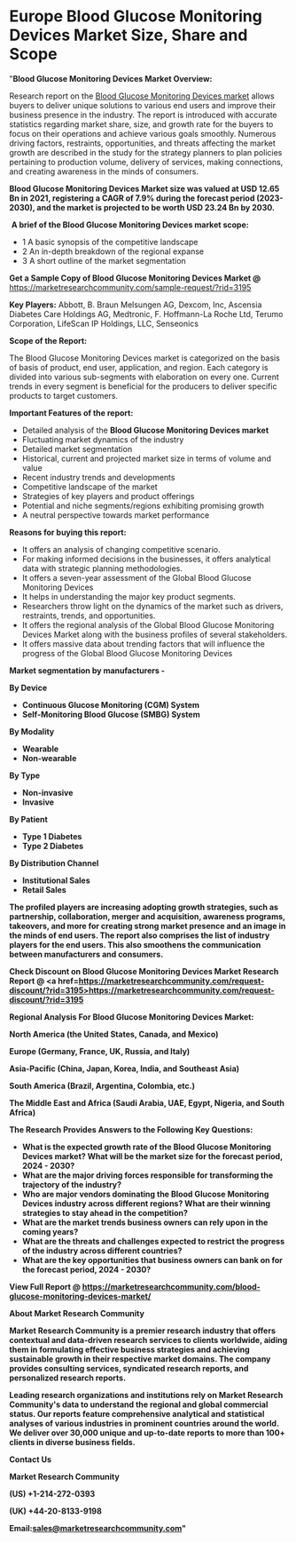 # Europe Blood Glucose Monitoring Devices Market Size, Share and Scope
"<strong>Blood Glucose Monitoring Devices Market Overview:</strong>

Research report on the <a href=https://marketresearchcommunity.com/blood-glucose-monitoring-devices-market/>Blood Glucose Monitoring Devices market</a> allows buyers to deliver unique solutions to various end users and improve their business presence in the industry. The report is introduced with accurate statistics regarding market share, size, and growth rate for the buyers to focus on their operations and achieve various goals smoothly. Numerous driving factors, restraints, opportunities, and threats affecting the market growth are described in the study for the strategy planners to plan policies pertaining to production volume, delivery of services, making connections, and creating awareness in the minds of consumers.

<strong>Blood Glucose Monitoring Devices Market size was valued at USD 12.65 Bn in 2021, registering a CAGR of 7.9% during the forecast period (2023-2030), and the market is projected to be worth USD 23.24 Bn by 2030.</strong>

 <Strong>A brief of the Blood Glucose Monitoring Devices market scope:</Strong>
<ul>
 <li>1  A basic synopsis of the competitive landscape</li>
 <li>2  An in-depth breakdown of the regional expanse</li>
 <li>3  A short outline of the market segmentation</li>
</ul>
<strong>Get a Sample Copy of Blood Glucose Monitoring Devices Market @ </b></strong><a href=https://marketresearchcommunity.com/sample-request/?rid=3195><u>https://marketresearchcommunity.com/sample-request/?rid=3195</u></a>

<strong>Key Players:</strong> 
Abbott, B. Braun Melsungen AG, Dexcom, Inc, Ascensia Diabetes Care Holdings AG, Medtronic, F. Hoffmann-La Roche Ltd, Terumo Corporation, LifeScan IP Holdings, LLC, Senseonics

<strong>Scope of the Report:</strong>

The Blood Glucose Monitoring Devices market is categorized on the basis of basis of product, end user, application, and region. Each category is divided into various sub-segments with elaboration on every one. Current trends in every segment is beneficial for the producers to deliver specific products to target customers.

<strong><b>Important Features of the report:</b></strong>
<ul>
  <li>Detailed analysis of the <strong><b>Blood Glucose Monitoring Devices </b></strong><strong><b>market</b></strong></li>
  <li>Fluctuating market dynamics of the industry</li>
  <li>Detailed market segmentation</li>
  <li>Historical, current and projected market size in terms of volume and value</li>
  <li>Recent industry trends and developments</li>
  <li>Competitive landscape of the market</li>
  <li>Strategies of key players and product offerings</li>
  <li>Potential and niche segments/regions exhibiting promising growth</li>
  <li>A neutral perspective towards market performance</li>
</ul>
<strong><b>Reasons for buying this report:</b></strong>
<ul>
  <li>It offers an analysis of changing competitive scenario.</li>
  <li>For making informed decisions in the businesses, it offers analytical data with strategic planning methodologies.</li>
  <li>It offers a seven-year assessment of the Global Blood Glucose Monitoring Devices</li>
  <li>It helps in understanding the major key product segments.</li>
  <li>Researchers throw light on the dynamics of the market such as drivers, restraints, trends, and opportunities.</li>
  <li>It offers the regional analysis of the Global Blood Glucose Monitoring Devices Market along with the business profiles of several stakeholders.</li>
  <li>It offers massive data about trending factors that will influence the progress of the Global Blood Glucose Monitoring Devices</li>
</ul>

<strong>Market segmentation by manufacturers -</strong>


<strong><strong>By Device</strong></h4>
<ul>
 	<li>Continuous Glucose Monitoring (CGM) System</li>
 	<li>Self-Monitoring Blood Glucose (SMBG) System</li>
</ul>
<strong><strong>By Modality</strong></h4>
<ul>
 	<li>Wearable</li>
 	<li>Non-wearable</li>
</ul>
<strong><strong>By Type</strong></h4>
<ul>
 	<li>Non-invasive</li>
 	<li>Invasive</li>
</ul>
<strong><strong>By Patient</strong></h4>
<ul>
 	<li>Type 1 Diabetes</li>
 	<li>Type 2 Diabetes</li>
</ul>
<strong><strong>By Distribution Channel</strong></h4>
<ul>
 	<li>Institutional Sales</li>
 	<li>Retail Sales</li>
</ul>

The profiled players are increasing adopting growth strategies, such as partnership, collaboration, merger and acquisition, awareness programs, takeovers, and more for creating strong market presence and an image in the minds of end users. The report also comprises the list of industry players for the end users. This also smoothens the communication between manufacturers and consumers.

<strong><b>Check Discount on Blood Glucose Monitoring Devices Market Research Report @ </b></strong><a href=https://marketresearchcommunity.com/request-discount/?rid=3195><u>https://marketresearchcommunity.com/request-discount/?rid=3195</u></a>

<strong>Regional Analysis For Blood Glucose Monitoring Devices Market:</strong>

<strong>North America</strong> (the United States, Canada, and Mexico)

<strong>Europe</strong> (Germany, France, UK, Russia, and Italy)

<strong>Asia-Pacific</strong> (China, Japan, Korea, India, and Southeast Asia)

<strong>South America</strong> (Brazil, Argentina, Colombia, etc.)

<strong>The Middle East and Africa</strong> (Saudi Arabia, UAE, Egypt, Nigeria, and South Africa)

<strong>The Research Provides Answers to the Following Key Questions:</strong>
<ul>
 	<li>What is the expected growth rate of the Blood Glucose Monitoring Devices market? What will be the market size for the forecast period, 2024 - 2030?</li>
 	<li>What are the major driving forces responsible for transforming the trajectory of the industry?</li>
 	<li>Who are major vendors dominating the Blood Glucose Monitoring Devices industry across different regions? What are their winning strategies to stay ahead in the competition?</li>
 	<li>What are the market trends business owners can rely upon in the coming years?</li>
 	<li>What are the threats and challenges expected to restrict the progress of the industry across different countries?</li>
 	<li>What are the key opportunities that business owners can bank on for the forecast period, 2024 - 2030?</li>
</ul>

<strong>View Full Report @</strong> <a href=https://marketresearchcommunity.com/blood-glucose-monitoring-devices-market/>https://marketresearchcommunity.com/blood-glucose-monitoring-devices-market/</a>

<strong>About Market Research Community</strong>

Market Research Community is a premier research industry that offers contextual and data-driven research services to clients worldwide, aiding them in formulating effective business strategies and achieving sustainable growth in their respective market domains. The company provides consulting services, syndicated research reports, and personalized research reports.

Leading research organizations and institutions rely on Market Research Community's data to understand the regional and global commercial status. Our reports feature comprehensive analytical and statistical analyses of various industries in prominent countries around the world. We deliver over 30,000 unique and up-to-date reports to more than 100+ clients in diverse business fields.

<strong>Contact Us</strong>

<strong>Market Research Community</strong>

(US) +1-214-272-0393

(UK) +44-20-8133-9198

<strong>Email:</strong>sales@marketresearchcommunity.com"
